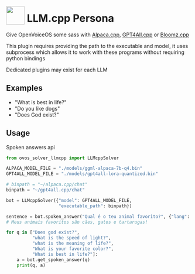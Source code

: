 # <img src='https://camo.githubusercontent.com/57d5fd32c5b51e73fce9077a45f155db3edecd5dfe31d272d73569cb23ef779c/68747470733a2f2f692e696d6775722e636f6d2f6c41645a6a376d2e6a706567' card_color='#40DBB0' width='50' height='50' style='vertical-align:bottom'/>  LLM.cpp Persona
 
Give OpenVoiceOS some sass with [Alpaca.cpp](https://github.com/antimatter15/alpaca.cpp), [GPT4All.cpp](https://github.com/zanussbaum/gpt4all.cpp) or [Bloomz.cpp](https://github.com/NouamaneTazi/bloomz.cpp)

This plugin requires providing the path to the executable and model, it uses subprocess which allows it to work with these programs without requiring python bindings

Dedicated plugins may exist for each LLM


## Examples 

* "What is best in life?"
* "Do you like dogs"
* "Does God exist?"


## Usage

Spoken answers api

```python
from ovos_solver_llmcpp import LLMcppSolver

ALPACA_MODEL_FILE = "./models/ggml-alpaca-7b-q4.bin"
GPT4ALL_MODEL_FILE = "./models/gpt4all-lora-quantized.bin"

# binpath = "~/alpaca.cpp/chat"
binpath = "~/gpt4all.cpp/chat"

bot = LLMcppSolver({"model": GPT4ALL_MODEL_FILE,
                    "executable_path": binpath})

sentence = bot.spoken_answer("Qual é o teu animal favorito?", {"lang": "pt-pt"})
# Meus animais favoritos são cães, gatos e tartarugas!

for q in ["Does god exist?",
          "what is the speed of light?",
          "what is the meaning of life?",
          "What is your favorite color?",
          "What is best in life?"]:
    a = bot.get_spoken_answer(q)
    print(q, a)

```

